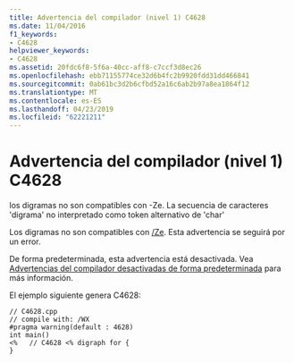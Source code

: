 ```yaml
---
title: Advertencia del compilador (nivel 1) C4628
ms.date: 11/04/2016
f1_keywords:
- C4628
helpviewer_keywords:
- C4628
ms.assetid: 20fdc6f8-5f6a-40cc-aff8-c7ccf3d8ec26
ms.openlocfilehash: ebb71155774ce32d6b4fc2b9920fdd31dd466841
ms.sourcegitcommit: 0ab61bc3d2b6cfbd52a16c6ab2b97a8ea1864f12
ms.translationtype: MT
ms.contentlocale: es-ES
ms.lasthandoff: 04/23/2019
ms.locfileid: "62221211"
---
```

# <a name="compiler-warning-level-1-c4628"></a>Advertencia del compilador (nivel 1) C4628

los digramas no son compatibles con -Ze. La secuencia de caracteres 'digrama' no interpretado como token alternativo de 'char'

Los digramas no son compatibles con [/Ze](../../build/reference/za-ze-disable-language-extensions.md). Esta advertencia se seguirá por un error.

De forma predeterminada, esta advertencia está desactivada. Vea [Advertencias del compilador desactivadas de forma predeterminada](../../preprocessor/compiler-warnings-that-are-off-by-default.md) para más información.

El ejemplo siguiente genera C4628:

```
// C4628.cpp
// compile with: /WX
#pragma warning(default : 4628)
int main()
<%   // C4628 <% digraph for {
}
```